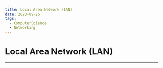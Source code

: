 ```yaml
---
title: Local Area Network (LAN)
date: 2023-09-26
tags:
  - ComputerScience
  - Networking
---
```


# Local Area Network (LAN)

---
